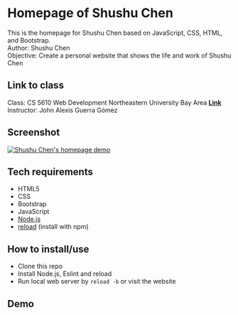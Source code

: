 # Homepage of Shushu Chen
This is the homepage for Shushu Chen based on JavaScript, CSS, HTML, and Bootstrap.  
Author: Shushu Chen  
Objective: Create a personal website that shows the life and work of Shushu Chen

## Link to class
Class: CS 5610 Web Development Northeastern University Bay Area [**Link**](https://johnguerra.co/classes/webDevelopment_fall_2021/)  
Instructor: John Alexis Guerra Gómez

## Screenshot
[![Shushu Chen's homepage demo](https://github.com/vanishima/vanishima.github.io/blob/main/demo/output_720.gif?raw=true)](https://vanishima.github.io/index.html)

## Tech requirements
* HTML5
* CSS
* Bootstrap
* JavaScript
* [Node.js](https://nodejs.org/en/download/)
* [reload](https://www.npmjs.com/package/reload) (install with npm)

## How to install/use
* Clone this repo
* Install Node.js, Eslint and reload
* Run local web server by `reload -b` or visit the website 

## Demo
